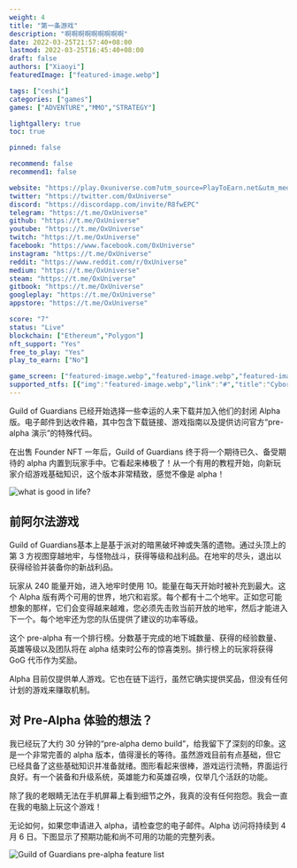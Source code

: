 ```yaml
---
weight: 4
title: "第一条游戏"
description: "啊啊啊啊啊啊啊啊啊"
date: 2022-03-25T21:57:40+08:00
lastmod: 2022-03-25T16:45:40+08:00
draft: false
authors: ["Xiaoyi"]
featuredImage: ["featured-image.webp"]

tags: ["ceshi"]
categories: ["games"]
games: ["ADVENTURE","MMO","STRATEGY"]

lightgallery: true
toc: true

pinned: false

recommend: false
recommend1: false

website: "https://play.0xuniverse.com?utm_source=PlayToEarn.net&utm_medium=organic&utm_campaign=gamepage"
twitter: "https://twitter.com/0xUniverse"
discord: "https://discordapp.com/invite/R8fwEPC"
telegram: "https://t.me/OxUniverse"
github: "https://t.me/OxUniverse"
youtube: "https://t.me/OxUniverse"
twitch: "https://t.me/OxUniverse"
facebook: "https://www.facebook.com/0xUniverse"
instagram: "https://t.me/OxUniverse"
reddit: "https://www.reddit.com/r/0xUniverse"
medium: "https://t.me/OxUniverse"
steam: "https://t.me/OxUniverse"
gitbook: "https://t.me/OxUniverse"
googleplay: "https://t.me/OxUniverse"
appstore: "https://t.me/OxUniverse"

score: "7"
status: "Live"
blockchain: ["Ethereum","Polygon"]
nft_support: "Yes"
free_to_play: "Yes"
play_to_earn: ["No"]

game_screen: ["featured-image.webp","featured-image.webp","featured-image.webp","featured-image.webp","featured-image.webp"]
supported_ntfs: [{"img":"featured-image.webp","link":"#","title":"Cyborg Legends"}]
---
```


Guild of Guardians 已经开始选择一些幸运的人来下载并加入他们的封闭 Alpha 版。电子邮件到达收件箱，其中包含下载链接、游戏指南以及提供访问官方“pre-alpha 演示”的特殊代码。

<!--more-->

在出售 Founder NFT 一年后，Guild of Guardians 终于将一个期待已久、备受期待的 alpha 内置到玩家手中。它看起来棒极了！从一个有用的教程开始，向新玩家介绍游戏基础知识，这个版本非常精致，感觉不像是 alpha！

![what is good in life?](https://s2.loli.net/2022/03/25/dICpToZtS4M2l7Q.jpg)

## 前阿尔法游戏

Guild of Guardians基本上是基于派对的暗黑破坏神或失落的遗物。通过头顶上的第 3 方视图穿越地牢，与怪物战斗，获得等级和战利品。在地牢的尽头，退出以获得经验并装备你的新战利品。

玩家从 240 能量开始，进入地牢时使用 10。能量在每天开始时被补充到最大。这个 Alpha 版有两个可用的世界，地穴和岩浆。每个都有十二个地牢。正如您可能想象的那样，它们会变得越来越难，您必须先击败当前开放的地牢，然后才能进入下一个。每个地牢还为您的队伍提供了建议的功率等级。

这个 pre-alpha 有一个排行榜。分数基于完成的地下城数量、获得的经验数量、英雄等级以及团队将在 alpha 结束时公布的惊喜类别。排行榜上的玩家将获得 GoG 代币作为奖励。

Alpha 目前仅提供单人游戏。它也在链下运行，虽然它确实提供奖品，但没有任何计划的游戏来赚取机制。

## 对 Pre-Alpha 体验的想法？

我已经玩了大约 30 分钟的“pre-alpha demo build”，给我留下了深刻的印象。这是一个非常完善的 alpha 版本，值得漫长的等待。虽然游戏目前有点基础，但它已经具备了这些基础知识并准备就绪。图形看起来很棒，游戏运行流畅，界面运行良好。有一个装备和升级系统，英雄能力和英雄召唤，仅举几个活跃的功能。

除了我的老眼睛无法在手机屏幕上看到细节之外，我真的没有任何抱怨。我会一直在我的电脑上玩这个游戏！

无论如何，如果您申请进入 alpha，请检查您的电子邮件。Alpha 访问将持续到 4 月 6 日。下图显示了预期功能和尚不可用的功能的完整列表。

![Guild of Guardians pre-alpha feature list](https://s2.loli.net/2022/03/25/exnWzQkmZbKTIP1.jpg)